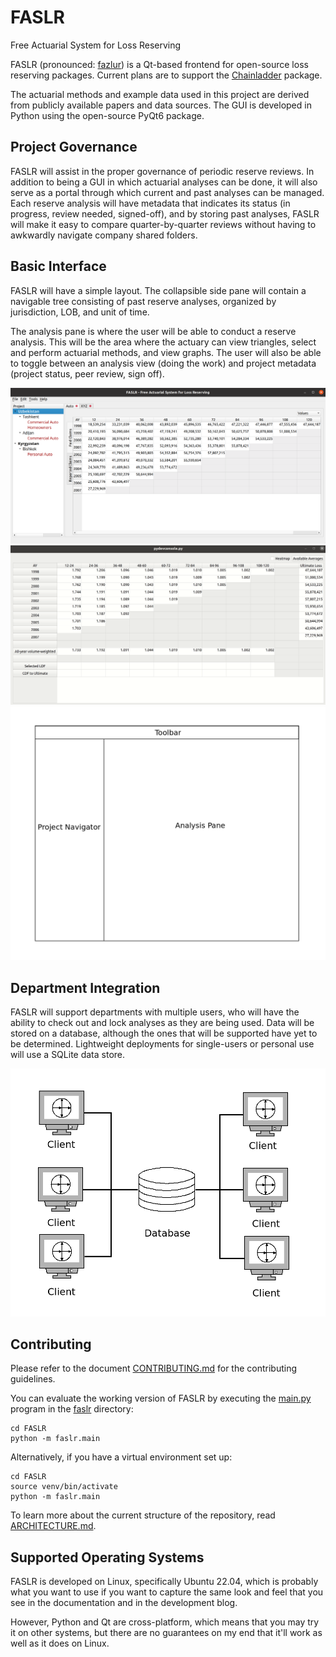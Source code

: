 # FASLR
Free Actuarial System for Loss Reserving

FASLR (pronounced: [fazlur](https://en.wikipedia.org/wiki/Fazlur_Rahman_Khan)) is a Qt-based frontend for open-source loss reserving packages. Current plans are to support the [Chainladder](https://github.com/casact/chainladder-python) package.

The actuarial methods and example data used in this project are derived from publicly available papers and data sources. The GUI is developed in Python using the open-source PyQt6 package.

## Project Governance

FASLR will assist in the proper governance of periodic reserve reviews. In addition to being a GUI in which actuarial analyses can be done, it will also serve as a portal through which current and past analyses can be managed. Each reserve analysis will have metadata that indicates its status (in progress, review needed, signed-off), and by storing past analyses, FASLR will make it easy to compare quarter-by-quarter reviews without having to awkwardly navigate company shared folders.

## Basic Interface

FASLR will have a simple layout. The collapsible side pane will contain a navigable tree consisting of past reserve analyses, organized by jurisdiction, LOB, and unit of time.

The analysis pane is where the user will be able to conduct a reserve analysis. This will be the area where the actuary can view triangles, select and perform actuarial methods, and view graphs. The user will also be able to toggle between an analysis view (doing the work) and project metadata (project status, peer review, sign off).

![basic-interface-filled](docs/_static/basic_ui_09082021.png)
![basic-interface-filled](docs/_static/dev_demo.gif)
![basic-interface](docs/_static/basic_interface.png)

## Department Integration

FASLR will support departments with multiple users, who will have the ability to check out and lock analyses as they are being used. Data will be stored on a database, although the ones that will be supported have yet to be determined. Lightweight deployments for single-users or personal use will use a SQLite data store.

![client-server-model](docs/_static/client_server.png)

## Contributing

Please refer to the document [CONTRIBUTING.md](https://github.com/casact/FASLR/blob/main/CONTRIBUTING.md) for the contributing guidelines.

You can evaluate the working version of FASLR by executing the [main.py](https://github.com/casact/FASLR/blob/main/faslr/main.py) program in the [faslr](https://github.com/casact/FASLR/tree/main/faslr) directory:

```shell
cd FASLR
python -m faslr.main
```

Alternatively, if you have a virtual environment set up:

```shell
cd FASLR
source venv/bin/activate
python -m faslr.main
```

To learn more about the current structure of the repository, read [ARCHITECTURE.md](https://github.com/casact/FASLR/blob/main/ARCHITECTURE.md).

## Supported Operating Systems

FASLR is developed on Linux, specifically Ubuntu 22.04, which is probably what you want to use if you want to capture the same look and feel that you see in the documentation and in the development blog.

However, Python and Qt are cross-platform, which means that you may try it on other systems, but there are no guarantees on my end that it'll work as well as it does on Linux. 